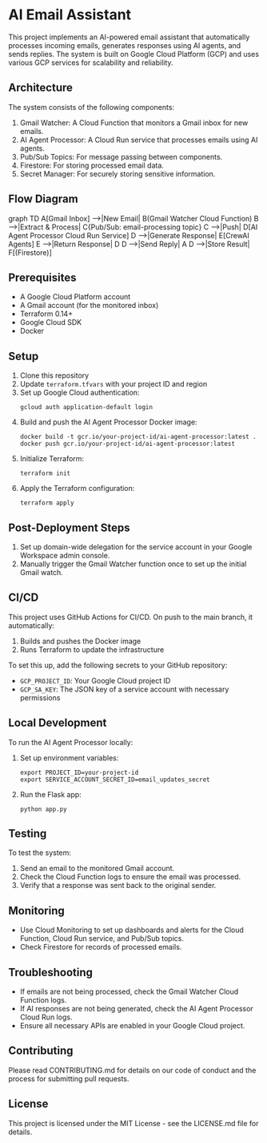 # AI Email Assistant

This project implements an AI-powered email assistant that automatically processes incoming emails, generates responses using AI agents, and sends replies. The system is built on Google Cloud Platform (GCP) and uses various GCP services for scalability and reliability.

## Architecture

The system consists of the following components:

1. Gmail Watcher: A Cloud Function that monitors a Gmail inbox for new emails.
2. AI Agent Processor: A Cloud Run service that processes emails using AI agents.
3. Pub/Sub Topics: For message passing between components.
4. Firestore: For storing processed email data.
5. Secret Manager: For securely storing sensitive information.

## Flow Diagram
<antArtifact identifier="flow-diagram" type="application/vnd.ant.mermaid" title="AI Email Assistant Flow Diagram">
graph TD
    A[Gmail Inbox] -->|New Email| B(Gmail Watcher Cloud Function)
    B -->|Extract & Process| C{Pub/Sub: email-processing topic}
    C -->|Push| D[AI Agent Processor Cloud Run Service]
    D -->|Generate Response| E[CrewAI Agents]
    E -->|Return Response| D
    D -->|Send Reply| A
    D -->|Store Result| F[(Firestore)]

## Prerequisites

- A Google Cloud Platform account
- A Gmail account (for the monitored inbox)
- Terraform 0.14+
- Google Cloud SDK
- Docker

## Setup

1. Clone this repository
2. Update `terraform.tfvars` with your project ID and region
3. Set up Google Cloud authentication:
   ```
   gcloud auth application-default login
   ```
4. Build and push the AI Agent Processor Docker image:
   ```
   docker build -t gcr.io/your-project-id/ai-agent-processor:latest .
   docker push gcr.io/your-project-id/ai-agent-processor:latest
   ```
5. Initialize Terraform:
   ```
   terraform init
   ```
6. Apply the Terraform configuration:
   ```
   terraform apply
   ```

## Post-Deployment Steps

1. Set up domain-wide delegation for the service account in your Google Workspace admin console.
2. Manually trigger the Gmail Watcher function once to set up the initial Gmail watch.

## CI/CD

This project uses GitHub Actions for CI/CD. On push to the main branch, it automatically:

1. Builds and pushes the Docker image
2. Runs Terraform to update the infrastructure

To set this up, add the following secrets to your GitHub repository:
- `GCP_PROJECT_ID`: Your Google Cloud project ID
- `GCP_SA_KEY`: The JSON key of a service account with necessary permissions

## Local Development

To run the AI Agent Processor locally:

1. Set up environment variables:
   ```
   export PROJECT_ID=your-project-id
   export SERVICE_ACCOUNT_SECRET_ID=email_updates_secret
   ```
2. Run the Flask app:
   ```
   python app.py
   ```

## Testing

To test the system:

1. Send an email to the monitored Gmail account.
2. Check the Cloud Function logs to ensure the email was processed.
3. Verify that a response was sent back to the original sender.

## Monitoring

- Use Cloud Monitoring to set up dashboards and alerts for the Cloud Function, Cloud Run service, and Pub/Sub topics.
- Check Firestore for records of processed emails.

## Troubleshooting

- If emails are not being processed, check the Gmail Watcher Cloud Function logs.
- If AI responses are not being generated, check the AI Agent Processor Cloud Run logs.
- Ensure all necessary APIs are enabled in your Google Cloud project.

## Contributing

Please read CONTRIBUTING.md for details on our code of conduct and the process for submitting pull requests.

## License

This project is licensed under the MIT License - see the LICENSE.md file for details.